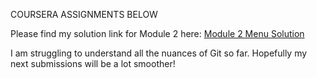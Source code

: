 COURSERA ASSIGNMENTS BELOW

Please find my solution link for Module 2 here: <a href="https://ndburke21.github.io/coursera-test/module2-solution/">Module 2 Menu Solution</a>

I am struggling to understand all the nuances of Git so far. Hopefully my next submissions will be a lot smoother!


